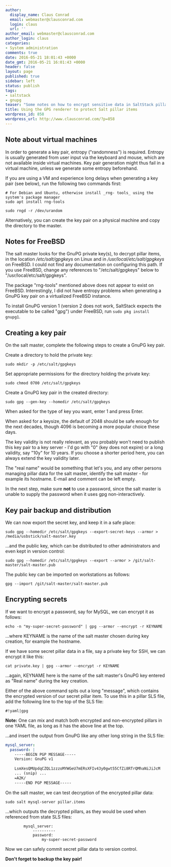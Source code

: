 ```yaml
---
author:
  display_name: Claus Conrad
  email: webmaster@clausconrad.com
  login: claus
  url: ''
author_email: webmaster@clausconrad.com
author_login: claus
categories:
- System administration
comments: true
date: 2016-05-21 18:01:43 +0000
date_gmt: 2016-05-21 16:01:43 +0000
header: false
layout: page
published: true
sidebar: left
status: publish
tags:
- saltstack
- gnupg
teaser: "Some notes on how to encrypt sensitive data in SaltStack pillar files, e.g. to commit them to source code repositories."
title: Using the GPG renderer to protect Salt pillar items
wordpress_id: 858
wordpress_url: http://www.clausconrad.com/?p=858
---
```

## Note about virtual machines
  
In order to generate a key pair, entropy ("randomness") is required. Entropy is usually generated from user input via the keyboard and mouse, which are not available inside virtual machines. Key pair generation might thus fail in a virtual machine, unless we generate some entropy beforehand.

If you are using a VM and experience long delays when generating a key pair (see below), run the following two commands first:

```shell
# For Debian and Ubuntu, otherwise install _rng- tools_ using the system's package manager
sudo apt install rng-tools

sudo rngd -r /dev/urandom
```

Alternatively, you can create the key pair on a physical machine and copy the directory to the master.

## Notes for FreeBSD

The salt master looks for the GnuPG private key(s), to decrypt pillar items, in the location _/etc/salt/gpgkeys_ on Linux and in _/usr/local/etc/salt/gpgkeys_ on FreeBSD. I could not find any documentation on configuring this path. If you use FreeBSD, change any references to "/etc/salt/gpgkeys" below to "/usr/local/etc/salt/gpgkeys".

The package "rng-tools" mentioned above does not appear to exist on FreeBSD. Interestingly, I did not have entropy problems when generating a GnuPG key pair on a virtualized FreeBSD instance.

To install GnuPG version 1 (version 2 does not work, SaltStack expects the executable to be called "gpg") under FreeBSD, run `sudo pkg install gnupg1`.

## Creating a key pair
  
On the salt master, complete the following steps to create a GnuPG key pair.

Create a directory to hold the private key:
```shell
sudo mkdir -p /etc/salt/gpgkeys
```

Set appropriate permissions for the directory holding the private key:
```shell
sudo chmod 0700 /etc/salt/gpgkeys
```

Create a GnuPG key pair in the created directory:
```shell
sudo gpg --gen-key --homedir /etc/salt/gpgkeys
```

When asked for the type of key you want, enter 1 and press Enter.

When asked for a keysize, the default of 2048 should be safe enough for the next decades, though 4096 is becoming a more popular choice these days.

The key validity is not really relevant, as you probably won't need to publish this key pair to a key server - I'd go with "0" (key does not expire) or a long validity, say "10y" for 10 years. If you choose a shorter period here, you can always extend the key validity later.

The "real name" would be something that let's you, and any other persons managing pillar data for the salt master, identify the salt master - for example its hostname. E-mail and comment can be left empty.

In the next step, make sure **not** to use a password, since the salt master is unable to supply the password when it uses gpg non-interactively.

## Key pair backup and distribution
  
We can now export the secret key, and keep it in a safe place:  

```shell
sudo gpg --homedir /etc/salt/gpgkeys --export-secret-keys --armor > /media/usbstick/salt-master.key
```

...and the public key, which can be distributed to other administrators and even kept in version control:

```shell
sudo gpg --homedir /etc/salt/gpgkeys --export --armor > /git/salt-master/salt-master.pub
```

The public key can be imported on workstations as follows:

```shell
gpg --import /git/salt-master/salt-master.pub
```

## Encrypting secrets
  
If we want to encrypt a password, say for MySQL, we can encrypt it as follows:

```shell
echo -n "my-super-secret-password" | gpg --armor --encrypt -r KEYNAME
```

...where KEYNAME is the name of the salt master chosen during key creation, for example the hostname.

If we have some secret pillar data in a file, say a private key for SSH, we can encrypt it like this:

```shell
cat private.key | gpg --armor --encrypt -r KEYNAME
```

...again, KEYNAME here is the name of the salt master's GnuPG key entered as "Real name" during the key creation.

Either of the above command spits out a long "message", which contains the encrypted version of our secret pillar item. To use this in a pillar SLS file, add the following line to the top of the SLS file:

`#!yaml|gpg`

**Note:** One can mix and match both encrypted and non-encrypted pillars in one YAML file, as long as it has the above line at the top.

...and insert the output from GnuPG like any other long string in the SLS file:

```yaml
mysql_server:
  password: |
    -----BEGIN PGP MESSAGE-----
    Version: GnuPG v1
    
    LsmXesQMUpdqCZQL1zzzoMYWGeU7mERsXFIv43y0gwt55CfZi8RTrQMhaNiJiJcM  
    ... (snip) ...  
    =A2K/  
    -----END PGP MESSAGE-----  
```

On the salt master, we can test decryption of the encrypted pillar data:

```shell
sudo salt mysql-server pillar.items
```

...which outputs the decrypted pillars, as they would be used when referenced from state SLS files:

```
        mysql_server:  
            ----------  
            password:  
                my-super-secret-password  
```    

Now we can safely commit secret pillar data to version control.

**Don't forget to backup the key pair!**
